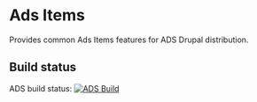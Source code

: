 Ads Items
===========

Provides common Ads Items features for ADS Drupal distribution.

Build status
------------
ADS build status:
[![ADS Build](https://travis-ci.org/mycognitive/ads_items.png "ADS Build")](https://travis-ci.org/mycognitive/ads_items)